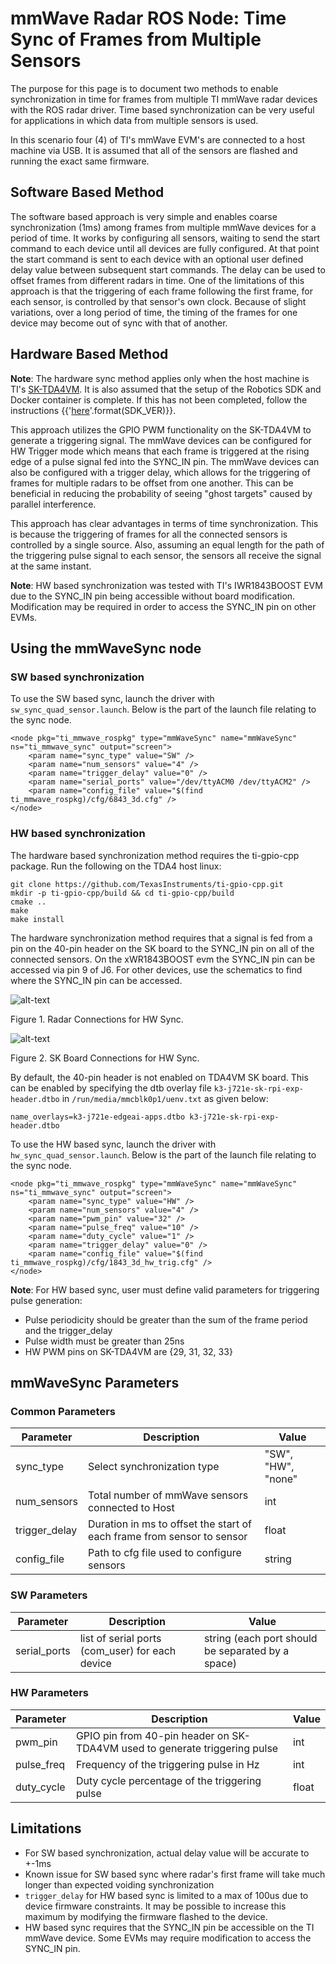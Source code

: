 mmWave Radar ROS Node: Time Sync of Frames from Multiple Sensors
================================================================

The purpose for this page is to document two methods to enable synchronization in time for frames from multiple TI mmWave radar devices with the ROS radar driver. Time based synchronization can be very useful for applications in which data from multiple sensors is used.

In this scenario four (4) of TI's mmWave EVM's are connected to a host machine via USB. It is assumed that all of the sensors are flashed and running the exact same firmware.

## Software Based Method

The software based approach is very simple and enables coarse synchronization (1ms) among frames from multiple mmWave devices for a period of time. It works by configuring all sensors, waiting to send the start command to each device until all devices are fully configured. At that point the start command is sent to each device with an optional user defined delay value between subsequent start commands. The delay can be used to offset frames from different radars in time. One of the limitations of this approach is that the triggering of each frame following the first frame, for each sensor, is controlled by that sensor's own clock. Because of slight variations, over a long period of time, the timing of the frames for one device may become out of sync with that of another.

## Hardware Based Method

**Note**: The hardware sync method applies only when the host machine is TI's [SK-TDA4VM](https://www.ti.com/tool/SK-TDA4VM). It is also assumed that the setup of the Robotics SDK and Docker container is complete. If this has not been completed, follow the instructions {{'[here](https://software-dl.ti.com/jacinto7/esd/robotics-sdk/{}/docs/source/docker/README.html)'.format(SDK_VER)}}.

This approach utilizes the GPIO PWM functionality on the SK-TDA4VM to generate a triggering signal. The mmWave devices can be configured for HW Trigger mode which means that each frame is triggered at the rising edge of a pulse signal fed into the SYNC_IN pin. The mmWave devices can also be configured with a trigger delay, which allows for the triggering of frames for multiple radars to be offset from one another. This can be beneficial in reducing the probability of seeing "ghost targets" caused by parallel interference.

This approach has clear advantages in terms of time synchronization. This is because the triggering of frames for all the connected sensors is controlled by a single source. Also, assuming an equal length for the path of the triggering pulse signal to each sensor, the sensors all receive the signal at the same instant.

**Note**: HW based synchronization was tested with TI's IWR1843BOOST EVM due to the SYNC_IN pin being accessible without board modification. Modification may be required in order to access the SYNC_IN pin on other EVMs.

## Using the mmWaveSync node

### SW based synchronization
To use the SW based sync, launch the driver with `sw_sync_quad_sensor.launch`. Below is the part of the launch file relating to the sync node.
```
<node pkg="ti_mmwave_rospkg" type="mmWaveSync" name="mmWaveSync" ns="ti_mmwave_sync" output="screen">
    <param name="sync_type" value="SW" />
    <param name="num_sensors" value="4" />
    <param name="trigger_delay" value="0" />
    <param name="serial_ports" value="/dev/ttyACM0 /dev/ttyACM2" />
    <param name="config_file" value="$(find ti_mmwave_rospkg)/cfg/6843_3d.cfg" />
</node>
```

### HW based synchronization
The hardware based synchronization method requires the ti-gpio-cpp package. Run the following on the TDA4 host linux:
```
git clone https://github.com/TexasInstruments/ti-gpio-cpp.git
mkdir -p ti-gpio-cpp/build && cd ti-gpio-cpp/build
cmake ..
make
make install
```

The hardware synchronization method requires that a signal is fed from a pin on the 40-pin header on the SK board to the SYNC_IN pin on all of the connected sensors. On the xWR1843BOOST evm the SYNC_IN pin can be accessed via pin 9 of J6. For other devices, use the schematics to find where the SYNC_IN pin can be accessed.

![alt-text](hw_sync_radar_connections_annotated.jpg)

Figure 1. Radar Connections for HW Sync.

![alt-text](hw_sync_sk_board_connections_annotated.jpg)

Figure 2. SK Board Connections for HW Sync.

By default, the 40-pin header is not enabled on TDA4VM SK board. This can be enabled by specifying the dtb overlay file `k3-j721e-sk-rpi-exp-header.dtbo` in `/run/media/mmcblk0p1/uenv.txt` as given below:
```
name_overlays=k3-j721e-edgeai-apps.dtbo k3-j721e-sk-rpi-exp-header.dtbo
```

To use the HW based sync, launch the driver with `hw_sync_quad_sensor.launch`. Below is the part of the launch file relating to the sync node.
```
<node pkg="ti_mmwave_rospkg" type="mmWaveSync" name="mmWaveSync" ns="ti_mmwave_sync" output="screen">
    <param name="sync_type" value="HW" />
    <param name="num_sensors" value="4" />
    <param name="pwm_pin" value="32" />
    <param name="pulse_freq" value="10" />
    <param name="duty_cycle" value="1" />
    <param name="trigger_delay" value="0" />
    <param name="config_file" value="$(find ti_mmwave_rospkg)/cfg/1843_3d_hw_trig.cfg" />
</node>
```

**Note**: For HW based sync, user must define valid parameters for triggering pulse generation:
* Pulse periodicity should be greater than the sum of the frame period and the trigger_delay
* Pulse width must be greater than 25ns
* HW PWM pins on SK-TDA4VM are {29, 31, 32, 33}

## mmWaveSync Parameters

### Common Parameters

Parameter | Description | Value
----------|-------------|------
sync_type | Select synchronization type | "SW", "HW", "none"
num_sensors | Total number of mmWave sensors connected to Host | int
trigger_delay | Duration in ms to offset the start of each frame from sensor to sensor | float
config_file | Path to cfg file used to configure sensors | string

### SW Parameters

Parameter | Description | Value
----------|-------------|------
serial_ports | list of serial ports (com_user) for each device | string (each port should be separated by a space)

### HW Parameters

Parameter | Description | Value
----------|-------------|------
pwm_pin | GPIO pin from 40-pin header on SK-TDA4VM used to generate triggering pulse | int
pulse_freq | Frequency of the triggering pulse in Hz | int
duty_cycle | Duty cycle percentage of the triggering pulse | float

## Limitations

* For SW based synchronization, actual delay value will be accurate to +-1ms
* Known issue for SW based sync where radar's first frame will take much longer than expected voiding synchronization
* `trigger_delay` for HW based sync is limited to a max of 100us due to device firmware constraints. It may be possible to increase this maximum by modifying the firmware flashed to the device.
* HW based sync requires that the SYNC_IN pin be accessible on the TI mmWave device. Some EVMs may require modification to access the SYNC_IN pin.
